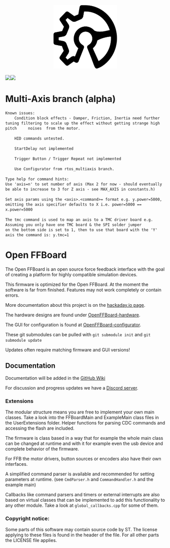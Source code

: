<div align="center">
    <a href="https://github.com/Ultrawipf/OpenFFBoard">
        <img width="200" height="200" src="doc/img/ffboard_logo.svg">
    </a>
	<br>
	<br>
	<div style="display: flex;">
		<a href="https://discord.gg/gHtnEcP">
            <img src="https://img.shields.io/discord/704355326291607614">
		</a>
		<a href="https://github.com/Ultrawipf/OpenFFBoard/stargazers">
            <img src="https://img.shields.io/github/stars/Ultrawipf/OpenFFBoard">
		</a>
	</div>
</div>


# Multi-Axis branch (alpha)
	Known issues: 
		Condition block effects - Damper, Friction, Inertia need further tuning filtering to scale up the effect without getting strange high pitch 	noises 	from the motor.

		HID commands untested.

		StartDelay not implemented

		Trigger Button / Trigger Repeat not implemented

		Use Configurator from rtos_multiaxis branch.

	Type help for command hints:
	Use 'axis=n' to set number of axis (Max 2 for now - should eventually be able to increase to 3 for Z axis - see MAX_AXIS in constants.h)
	
	Set axis params using the <axis>.<command>= format e.g. y.power=5000, omitting the axis specifier defaults to X i.e. power=5000 == x.power=5000

	The tmc command is used to map an axis to a TMC driver board e.g. Assuming you only have one TMC board & the SPI solder jumper
	on the bottom side is set to 1, then to use that board with the 'Y' axis the command is: y.tmc=1 

	
# Open FFBoard
The Open FFBoard is an open source force feedback interface with the goal of creating a platform for highly compatible simulation devices.

This firmware is optimized for the Open FFBoard.
At the moment the software is far from finished. Features may not work completely or contain errors.

More documentation about this project is on the [hackaday.io page](https://hackaday.io/project/163904-open-ffboard).

The hardware designs are found under [OpenFFBoard-hardware](https://github.com/Ultrawipf/OpenFFBoard-hardware).

The GUI for configuration is found at [OpenFFBoard-configurator](https://github.com/Ultrawipf/OpenFFBoard-configurator).

These git submodules can be pulled with `git submodule init` and `git submodule update`

Updates often require matching firmware and GUI versions!

## Documentation
Documentation will be added in the [GitHub Wiki](https://github.com/Ultrawipf/OpenFFBoard/wiki)

For discussion and progress updates we have a [Discord server](https://discord.com/invite/gHtnEcP).

### Extensions
The modular structure means you are free to implement your own main classes.
Take a look into the FFBoardMain and ExampleMain class files in the UserExtensions folder.
Helper functions for parsing CDC commands and accessing the flash are included.

The firmware is class based in a way that for example the whole main class can be changed at runtime and with it for example even the usb device and complete behavior of the firmware.

For FFB the motor drivers, button sources or encoders also have their own interfaces.

A simplified command parser is available and recommended for setting parameters at runtime. (see `CmdParser.h` and `CommandHandler.h` and the example main)

Callbacks like command parsers and timers or external interrupts are also based on virtual classes that can be implemented to add this functionality to any other module. Take a look at `global_callbacks.cpp` for some of them.



### Copyright notice:
Some parts of this software may contain source code by ST.
The license applying to these files is found in the header of the file.
For all other parts the LICENSE file applies.
